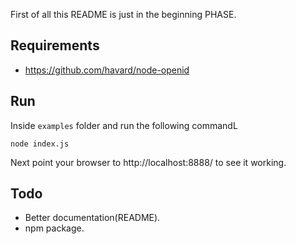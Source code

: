 First of all this README is just in the beginning PHASE.

Requirements
--

- https://github.com/havard/node-openid

Run
--

Inside `examples` folder and run the following commandL
  

    node index.js

Next point your browser to http://localhost:8888/ to see it working.

Todo
--

- Better documentation(README).
- npm package.
